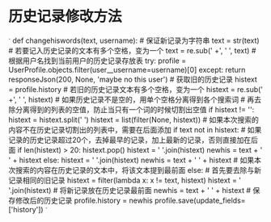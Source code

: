 # 历史记录修改方法
`ˋ`
def changehiswords(text, username):
    # 保证新记录为字符串
    text = str(text)
    # 若要记入历史记录的文本有多个空格，变为一个
    text = re.sub(' +', ' ', text)
    # 根据用户名找到当前用户的历史记录存放表
    try:
        profile = UserProfile.objects.filter(user__username=username)[0]
    except:
        return responseJson(200, None, 'maybe no this user')
    # 获取旧的历史记录
    histext = profile.history
    # 若旧的历史记录文本有多个空格，变为一个
    histext = re.sub(' +', ' ', histext)
    # 如果历史记录不是空的，用单个空格分离得到各个搜索词
    # 再去除分离得到的列表的空值，防止当只有一个词的时候切割出空值
    if histext != '':
        histext = histext.split(' ')
        histext = list(filter(None, histext))
    # 如果本次搜索的内容不在历史记录切割出的列表中，需要在后面添加
    if text not in histext:
        # 如果记录的历史记录超过20个，去掉最早的记录，加上最新的记录，否则直接加在后面
        if len(histext) > 20:
            histext.pop()
            histext = ' '.join(histext)
            newhis = text + ' ' + histext
        else:
            histext = ' '.join(histext)
            newhis = text + ' ' + histext
    # 如果本次搜索的内容在历史记录的文本中，将该文本提到最前面
    else:
        # 首先要去除与新记录相同的旧记录
        histext = filter(lambda x: x != text, histext)
        histext = ' '.join(histext)
        # 将新记录放在历史记录最前面
        newhis = text + ' ' + histext
    # 保存修改后的历史记录
    profile.history = newhis
    profile.save(update_fields=['history'])
`ˋ`

